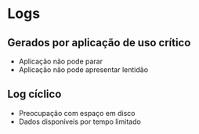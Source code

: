 # Logs

## Gerados por aplicação de uso crítico

- Aplicação não pode parar
- Aplicação não pode apresentar lentidão

## Log cíclico

- Preocupação com espaço em disco
- Dados disponíveis por tempo limitado
